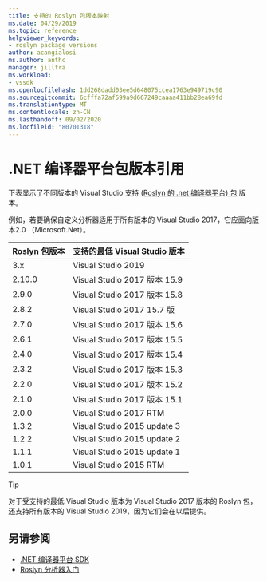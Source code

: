 ```yaml
---
title: 支持的 Roslyn 包版本映射
ms.date: 04/29/2019
ms.topic: reference
helpviewer_keywords:
- roslyn package versions
author: acangialosi
ms.author: anthc
manager: jillfra
ms.workload:
- vssdk
ms.openlocfilehash: 1dd268dadd03ee5d648075ccea1763e949719c90
ms.sourcegitcommit: 6cfffa72af599a9d667249caaaa411bb28ea69fd
ms.translationtype: MT
ms.contentlocale: zh-CN
ms.lasthandoff: 09/02/2020
ms.locfileid: "80701318"
---
```

# <a name="net-compiler-platform-package-version-reference"></a>.NET 编译器平台包版本引用

下表显示了不同版本的 Visual Studio 支持 [ (Roslyn 的 .net 编译器平台) 包](https://www.nuget.org/packages/Microsoft.Net.Compilers/) 版本。

例如，若要确保自定义分析器适用于所有版本的 Visual Studio 2017，它应面向版本2.0 （Microsoft.Net）。

| Roslyn 包版本 | 支持的最低 Visual Studio 版本 |
| - | - |
| 3.x | Visual Studio 2019 |
| 2.10.0 | Visual Studio 2017 版本 15.9 |
| 2.9.0 | Visual Studio 2017 版本 15.8 |
| 2.8.2 | Visual Studio 2017 15.7 版 |
| 2.7.0 | Visual Studio 2017 版本 15.6 |
| 2.6.1 | Visual Studio 2017 版本 15.5 |
| 2.4.0 | Visual Studio 2017 版本 15.4 |
| 2.3.2 | Visual Studio 2017 版本 15.3 |
| 2.2.0 | Visual Studio 2017 版本 15.2 |
| 2.1.0 | Visual Studio 2017 版本 15.1 |
| 2.0.0 | Visual Studio 2017 RTM |
| 1.3.2 | Visual Studio 2015 update 3 |
| 1.2.2 | Visual Studio 2015 update 2 |
| 1.1.1 | Visual Studio 2015 update 1 |
| 1.0.1 | Visual Studio 2015 RTM |

> [!TIP]
> 对于受支持的最低 Visual Studio 版本为 Visual Studio 2017 版本的 Roslyn 包，还支持所有版本的 Visual Studio 2019，因为它们会在以后提供。

## <a name="see-also"></a>另请参阅

- [.NET 编译器平台 SDK](/dotnet/csharp/roslyn-sdk/)
- [Roslyn 分析器入门](getting-started-with-roslyn-analyzers.md)

